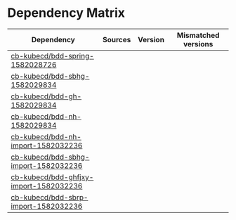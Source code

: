 # Dependency Matrix

Dependency | Sources | Version | Mismatched versions
---------- | ------- | ------- | -------------------
[cb-kubecd/bdd-spring-1582028726](https://github.com/cb-kubecd/bdd-spring-1582028726.git) |  | []() | 
[cb-kubecd/bdd-sbhg-1582029834](https://github.com/cb-kubecd/bdd-sbhg-1582029834.git) |  | []() | 
[cb-kubecd/bdd-gh-1582029834](https://github.com/cb-kubecd/bdd-gh-1582029834.git) |  | []() | 
[cb-kubecd/bdd-nh-1582029834](https://github.com/cb-kubecd/bdd-nh-1582029834.git) |  | []() | 
[cb-kubecd/bdd-nh-import-1582032236](https://github.com/cb-kubecd/bdd-nh-import-1582032236.git) |  | []() | 
[cb-kubecd/bdd-sbhg-import-1582032236](https://github.com/cb-kubecd/bdd-sbhg-import-1582032236.git) |  | []() | 
[cb-kubecd/bdd-ghfjxy-import-1582032236](https://github.com/cb-kubecd/bdd-ghfjxy-import-1582032236.git) |  | []() | 
[cb-kubecd/bdd-sbrp-import-1582032236](https://github.com/cb-kubecd/bdd-sbrp-import-1582032236.git) |  | []() | 
